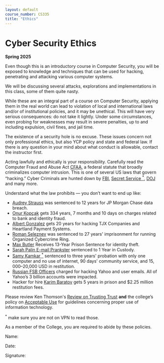 ```yaml
---
layout: default
course_number: CS335
title: "Ethics"
---
```


Cyber Security Ethics
====================================

**Spring 2025**

Even though this is an introductory course in Computer Security, you will be exposed to knowledge and techniques that can be used for hacking, penetrating and attacking various computer systems.

We will be discussing several attacks, explorations and implementations in this class, some of them quite nasty.

While these are an integral part of a course on Computer Security, applying them in the real world can lead to violation of local and international laws and/or of institutional policies, and it may be unethical. This will have very serious consequences: do not take it lightly. Under some circumstances, even probing for weaknesses may result in severe penalties, up to and including expulsion, civil fines, and jail time.

The existence of a security hole is no excuse. These issues concern not only professional ethics, but also YCP policy and state and federal law. If there is any question in your mind about what conduct is allowable, contact the instructor first.

Acting lawfully and ethically is your responsibility. Carefully read the Computer Fraud and Abuse Act [CFAA]( http://uscode.house.gov/view.xhtml?req=(title:18%20section:1030%20edition:prelim)), a federal statute that broadly criminalizes computer intrusion. This is one of several US laws that govern “hacking.”
Cyber Criminals are hunted down by [FBI](https://www.fbi.gov/investigate/cyber), [Secret Service <sup>*</sup>](https://www.secretservice.gov/investigation/cyber), [DOJ](https://www.justice.gov/criminal-ccips) and many more.

Understand what the law prohibits — you don’t want to end up like:
- [Audrey Strauss](https://www.justice.gov/usao-sdny/pr/russian-hacker-sentenced-12-years-prison-involvement-massive-network-intrusions-us) was sentenced to 12 years for JP Morgan Chase data breach.  
- [Onur Kopçak](https://www.dailysabah.com/turkey/2016/01/10/young-hacker-sentenced-to-record-334-years-in-prison-in-mass-bank-fraud-in-turkey) gets 334 years, 7 months and 10 days on charges related to bank and identity fraud.
- [Albert Gonzalez](https://www.justice.gov/opa/pr/leader-hacking-ring-sentenced-massive-identity-thefts-payment-processor-and-us-retail) gets 20 years for hacking TJX Companies and Heartland Payment Systems.
- [Roman Seleznev](https://www.justice.gov/opa/pr/russian-cyber-criminal-sentenced-14-years-prison-role-organized-cybercrime-ring-responsible) was sentenced to 27 years' imprisonment for running Organized Cybercrime Ring.
- [Max Butler](https://archives.fbi.gov/archives/pittsburgh/press-releases/2010/pt021210b.htm) Receives 13-Year Prison Sentence for identity theft.
- [Sarah Palin E-mail Prankster](https://www.wired.com/2010/11/palin-hacker-sentenced/) sentenced to 1 Year in Custody.
- [Samy Kamkar <sup>*</sup>](https://www.scmagazine.com/home/security-news/myspace-superworm-creator-sentenced-to-probation-community-service/) sentenced to three years' probation with only one computer and no use of internet, 90 days' community service, and $15,000–$20,000 USD in restitution.
- [Russian FSB Officers](https://www.justice.gov/usao-ndca/pr/us-charges-russian-fsb-officers-and-their-criminal-conspirators-hacking-yahoo-and) charged for hacking Yahoo and user emails. All of Yahoo’s 3 billion accounts were impacted.
- Hacker for hire [Karim Baratov](https://www.justice.gov/usao-ndca/pr/international-hacker-hire-who-conspired-and-aided-russian-fsb-officers-sentenced-five) gets 5 years in prison and $2.25 million restitution fees.

Please review Ken Thomson's [Review on Trusting Trust](./files/Thompson_1984_ReflectionsonTrustingTrust.pdf) __and__ the college’s policy on [Acceptable Use](https://service.ycp.edu/TDClient/219/Portal/KB/ArticleDet?ID=7381) for guidelines concerning proper use of information technology.

<sup>*</sup> make sure you are not on VPN to read those. 

As a member of the College, you are required to abide by these policies.

Name:

Date:

Signature:
